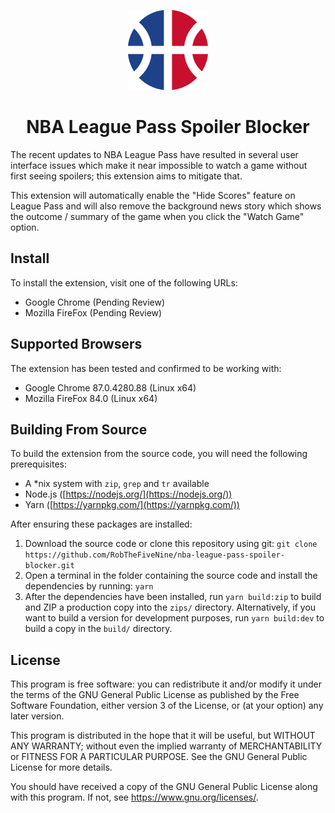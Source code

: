<p align="center"><img src="https://github.com/RobTheFiveNine/nba-league-pass-spoiler-blocker/blob/master/src/images/icon.png?raw=true" /></p>

<h1 align="center">NBA League Pass Spoiler Blocker</h1>

The recent updates to NBA League Pass have resulted in several user interface issues which make it near impossible to watch a game without first seeing spoilers; this extension aims to mitigate that.

This extension will automatically enable the "Hide Scores" feature on League Pass and will also remove the background news story which shows the outcome / summary of the game when you click the "Watch Game" option.

Install
-------
To install the extension, visit one of the following URLs:

- Google Chrome (Pending Review)
- Mozilla FireFox (Pending Review)

Supported Browsers
------------------
The extension has been tested and confirmed to be working with:

- Google Chrome 87.0.4280.88 (Linux x64)
- Mozilla FireFox 84.0 (Linux x64)

Building From Source
--------------------
To build the extension from the source code, you will need the following prerequisites:

- A *nix system with `zip`, `grep` and `tr` available
- Node.js ([https://nodejs.org/](https://nodejs.org/))
- Yarn ([https://yarnpkg.com/](https://yarnpkg.com/))

After ensuring these packages are installed:

1. Download the source code or clone this repository using git: `git clone https://github.com/RobTheFiveNine/nba-league-pass-spoiler-blocker.git`
2. Open a terminal in the folder containing the source code and install the dependencies by running: `yarn`
3. After the dependencies have been installed, run `yarn build:zip` to build and ZIP a production copy into the `zips/` directory. Alternatively, if you want to build a version for development purposes, run `yarn build:dev` to build a copy in the `build/` directory.

License
-------
This program is free software: you can redistribute it and/or modify it under the terms of the GNU General Public License as published by the Free Software Foundation, either version 3 of the License, or (at your option) any later version.

This program is distributed in the hope that it will be useful, but WITHOUT ANY WARRANTY; without even the implied warranty of MERCHANTABILITY or FITNESS FOR A PARTICULAR PURPOSE.  See the GNU General Public License for more details.

You should have received a copy of the GNU General Public License along with this program.  If not, see <https://www.gnu.org/licenses/>.
